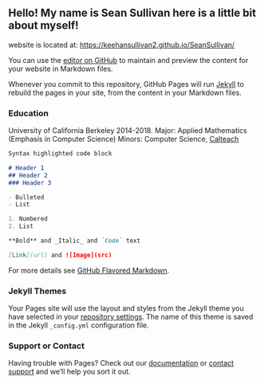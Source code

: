 ## Hello! My name is Sean Sullivan here is a little bit about myself! 

website is located at: https://keehansullivan2.github.io/SeanSullivan/

You can use the [editor on GitHub](https://github.com/keehansullivan2/SeanSullivanWebsite/edit/master/README.md) to maintain and preview the content for your website in Markdown files.

Whenever you commit to this repository, GitHub Pages will run [Jekyll](https://jekyllrb.com/) to rebuild the pages in your site, from the content in your Markdown files.

### Education

University of California Berkeley 2014-2018. 
  Major: Applied Mathematics (Emphasis in Computer Science)
    Minors: Computer Science, [Calteach](http://calteach.berkeley.edu/)

```markdown
Syntax highlighted code block

# Header 1
## Header 2
### Header 3

- Bulleted
- List

1. Numbered
2. List

**Bold** and _Italic_ and `Code` text

[Link](url) and ![Image](src)
```

For more details see [GitHub Flavored Markdown](https://guides.github.com/features/mastering-markdown/).

### Jekyll Themes

Your Pages site will use the layout and styles from the Jekyll theme you have selected in your [repository settings](https://github.com/keehansullivan2/SeanSullivanWebsite/settings). The name of this theme is saved in the Jekyll `_config.yml` configuration file.

### Support or Contact

Having trouble with Pages? Check out our [documentation](https://help.github.com/categories/github-pages-basics/) or [contact support](https://github.com/contact) and we’ll help you sort it out.
